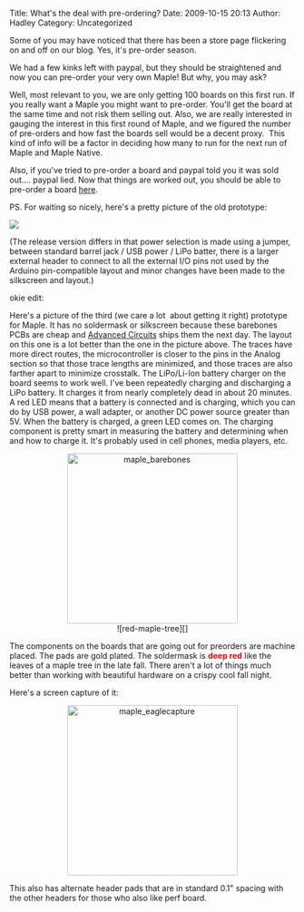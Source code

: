 Title: What's the deal with pre-ordering?
Date: 2009-10-15 20:13
Author: Hadley
Category: Uncategorized

Some of you may have noticed that there has been a store page flickering
on and off on our blog. Yes, it's pre-order season.

We had a few kinks left with paypal, but they should be straightened and
now you can pre-order your very own Maple! But why, you may ask?

Well, most relevant to you, we are only getting 100 boards on this first
run. If you really want a Maple you might want to pre-order. You'll get
the board at the same time and not risk them selling out. Also, we are
really interested in gauging the interest in this first round of Maple,
and we figured the number of pre-orders and how fast the boards sell
would be a decent proxy.  This kind of info will be a factor in deciding
how many to run for the next run of Maple and Maple Native.

Also, if you've tried to pre-order a board and paypal told you it was
sold out.... paypal lied. Now that things are worked out, you should be
able to pre-order a board [here][].

PS. For waiting so nicely, here's a pretty picture of the old prototype:

<img src="http://leaflabs.com/img/wiki_up/DSC_0456.jpg">

(The release version differs in that power selection is made using a
jumper, between standard barrel jack / USB power / LiPo batter, there is
a larger external header to connect to all the external I/O pins not
used by the Arduino pin-compatible layout and minor changes have been
made to the silkscreen and layout.)

okie edit:

Here's a picture of the third (we care a lot  about getting it right)
prototype for Maple. It has no soldermask or silkscreen because these
barebones PCBs are cheap and [Advanced Circuits][] ships them the next
day. The layout on this one is a lot better than the one in the picture
above. The traces have more direct routes, the microcontroller is closer
to the pins in the Analog section so that those trace lengths are
minimized, and those traces are also farther apart to minimize
crosstalk. The LiPo/Li-Ion battery charger on the board seems to work
well. I've been repeatedly charging and discharging a LiPo battery. It
charges it from nearly completely dead in about 20 minutes. A red LED
means that a battery is connected and is charging, which you can do by
USB power, a wall adapter, or another DC power source greater than 5V.
When the battery is charged, a green LED comes on. The charging
component is pretty smart in measuring the battery and determining when
and how to charge it. It's probably used in cell phones, media players,
etc.

<center>
<img src="/static/images/old/maple_barebones-768x1024.jpg" alt="maple_barebones" width="300px">
</center>

<center>
![red-maple-tree][]
</center>

The components on the boards that are going out for preorders are
machine placed. The pads are gold plated. The soldermask is
<span style="color: #ff0000;">**deep red**</span> like the leaves of a
maple tree in the late fall. There aren't a lot of things much better
than working with beautiful hardware on a crispy cool fall night.

Here's a screen capture of it:

<center>
<img alt="maple_eaglecapture" src="/static/images/old/maple_eaglecapture-1024x921.png" width="300px">
</center>

This also has alternate header pads that are in standard 0.1" spacing
with the other headers for those who also like perf board.

  [here]: http://leaflabs.com/store
  [Advanced Circuits]: http://www.4pcb.com
  [red-maple-tree]: /static/images/old/red-maple-tree-150x150.jpg "red-maple-tree"
